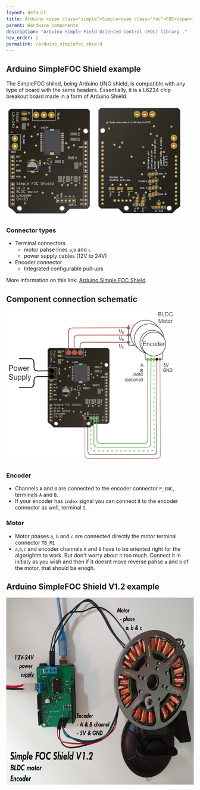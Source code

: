 ```yaml
---
layout: default
title: Arduino <span class="simple">Simple<span class="foc">FOC</span> Shield</span> 
parent: Hardware components
description: "Arduino Simple Field Oriented Control (FOC) library ."
nav_order: 1
permalink: /arduino_simplefoc_shield
---
```



## Arduino <span class="simple">Simple<span class="foc">FOC</span> Shield</span> example
The SimpleFOC shiled, being Arduino UNO shield, is compatible with any type of board with the same headers.
Essentially, it is a L6234 chip breakout board made in a form of Arduino Shield.

<p> <img src="extras/Images/shield_top_v13.png" style="height:300px">   <img src="extras/Images/shield_v13.png" style="height:300px">
</p>

### Connector types
 - Terminal connectors 
    - motor pahse lines `a`,`b` and `c`
    - power supply cables (12V to 24V)
 - Encoder connector
    - Integrated configurable pull-ups

More information on this link: [Arduino Simple FOC Shield](arduino_simplefoc_shield_showcase).


## Component connection schematic
<img src="extras/Images/foc_shield_v13.png" >

### Encoder 
- Channels `A` and `B` are connected to the encoder connector `P_ENC`, terminals `A` and `B`. 
- If your encoder has `index` signal you can connect it to the encoder connector as well, terminal `I`.

### Motor
- Motor phases `a`, `b` and `c` are connected directly the motor terminal connector `TB_M1`
- `a`,`b`,`c` and encoder channels `A` and `B` have to be oriented right for the algorightm to work. But don't worry about it too much. Connect it in initialy as you wish and then if it doesnt move reverse pahse `a` and `b` of the motor, that should be enogh.


## Arduino SimpleFOC Shield V1.2 example
<img src="extras/Images/foc_shield_v12.jpg" style="height:500px">